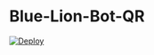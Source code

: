 # Blue-Lion-Bot-QR


[![Deploy](https://www.herokucdn.com/deploy/button.svg)](https://heroku.com/deploy?)

